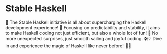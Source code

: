 # Stable Haskell

🚀 The Stable Haskell initiative is all about supercharging the Haskell development experience! 🌟 Focusing on predictability and stability, it aims to make Haskell coding not just efficient, but also a whole lot of fun! 🎉 No more unexpected surprises, just smooth sailing and joyful coding. 🛠️💡 Dive in and experience the magic of Haskell like never before! 🌈✨
